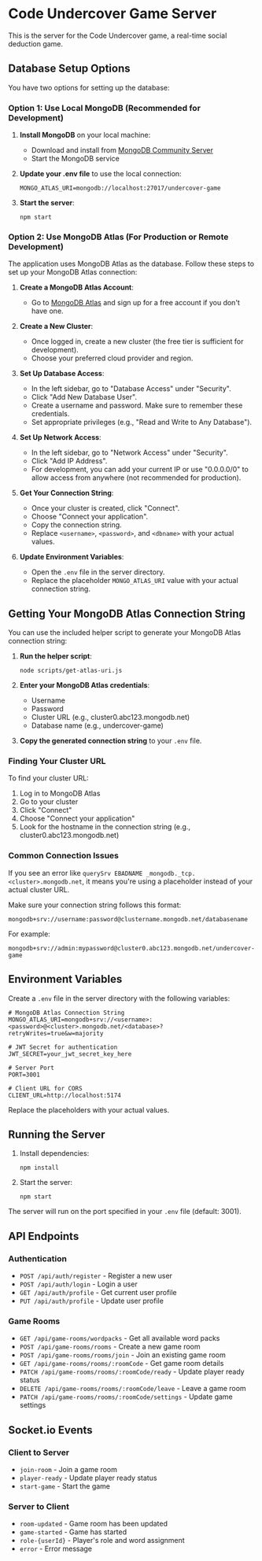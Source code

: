 # Code Undercover Game Server

This is the server for the Code Undercover game, a real-time social deduction game.

## Database Setup Options

You have two options for setting up the database:

### Option 1: Use Local MongoDB (Recommended for Development)

1. **Install MongoDB** on your local machine:
   - Download and install from [MongoDB Community Server](https://www.mongodb.com/try/download/community)
   - Start the MongoDB service

2. **Update your .env file** to use the local connection:
   ```
   MONGO_ATLAS_URI=mongodb://localhost:27017/undercover-game
   ```

3. **Start the server**:
   ```
   npm start
   ```

### Option 2: Use MongoDB Atlas (For Production or Remote Development)

The application uses MongoDB Atlas as the database. Follow these steps to set up your MongoDB Atlas connection:

1. **Create a MongoDB Atlas Account**:
   - Go to [MongoDB Atlas](https://www.mongodb.com/cloud/atlas) and sign up for a free account if you don't have one.

2. **Create a New Cluster**:
   - Once logged in, create a new cluster (the free tier is sufficient for development).
   - Choose your preferred cloud provider and region.

3. **Set Up Database Access**:
   - In the left sidebar, go to "Database Access" under "Security".
   - Click "Add New Database User".
   - Create a username and password. Make sure to remember these credentials.
   - Set appropriate privileges (e.g., "Read and Write to Any Database").

4. **Set Up Network Access**:
   - In the left sidebar, go to "Network Access" under "Security".
   - Click "Add IP Address".
   - For development, you can add your current IP or use "0.0.0.0/0" to allow access from anywhere (not recommended for production).

5. **Get Your Connection String**:
   - Once your cluster is created, click "Connect".
   - Choose "Connect your application".
   - Copy the connection string.
   - Replace `<username>`, `<password>`, and `<dbname>` with your actual values.

6. **Update Environment Variables**:
   - Open the `.env` file in the server directory.
   - Replace the placeholder `MONGO_ATLAS_URI` value with your actual connection string.

## Getting Your MongoDB Atlas Connection String

You can use the included helper script to generate your MongoDB Atlas connection string:

1. **Run the helper script**:
   ```
   node scripts/get-atlas-uri.js
   ```

2. **Enter your MongoDB Atlas credentials**:
   - Username
   - Password
   - Cluster URL (e.g., cluster0.abc123.mongodb.net)
   - Database name (e.g., undercover-game)

3. **Copy the generated connection string** to your `.env` file.

### Finding Your Cluster URL

To find your cluster URL:
1. Log in to MongoDB Atlas
2. Go to your cluster
3. Click "Connect"
4. Choose "Connect your application"
5. Look for the hostname in the connection string (e.g., cluster0.abc123.mongodb.net)

### Common Connection Issues

If you see an error like `querySrv EBADNAME _mongodb._tcp.<cluster>.mongodb.net`, it means you're using a placeholder instead of your actual cluster URL.

Make sure your connection string follows this format:
```
mongodb+srv://username:password@clustername.mongodb.net/databasename
```

For example:
```
mongodb+srv://admin:mypassword@cluster0.abc123.mongodb.net/undercover-game
```

## Environment Variables

Create a `.env` file in the server directory with the following variables:

```
# MongoDB Atlas Connection String
MONGO_ATLAS_URI=mongodb+srv://<username>:<password>@<cluster>.mongodb.net/<database>?retryWrites=true&w=majority

# JWT Secret for authentication
JWT_SECRET=your_jwt_secret_key_here

# Server Port
PORT=3001

# Client URL for CORS
CLIENT_URL=http://localhost:5174
```

Replace the placeholders with your actual values.

## Running the Server

1. Install dependencies:
   ```
   npm install
   ```

2. Start the server:
   ```
   npm start
   ```

The server will run on the port specified in your `.env` file (default: 3001).

## API Endpoints

### Authentication
- `POST /api/auth/register` - Register a new user
- `POST /api/auth/login` - Login a user
- `GET /api/auth/profile` - Get current user profile
- `PUT /api/auth/profile` - Update user profile

### Game Rooms
- `GET /api/game-rooms/wordpacks` - Get all available word packs
- `POST /api/game-rooms/rooms` - Create a new game room
- `POST /api/game-rooms/rooms/join` - Join an existing game room
- `GET /api/game-rooms/rooms/:roomCode` - Get game room details
- `PATCH /api/game-rooms/rooms/:roomCode/ready` - Update player ready status
- `DELETE /api/game-rooms/rooms/:roomCode/leave` - Leave a game room
- `PATCH /api/game-rooms/rooms/:roomCode/settings` - Update game settings

## Socket.io Events

### Client to Server
- `join-room` - Join a game room
- `player-ready` - Update player ready status
- `start-game` - Start the game

### Server to Client
- `room-updated` - Game room has been updated
- `game-started` - Game has started
- `role-{userId}` - Player's role and word assignment
- `error` - Error message 